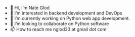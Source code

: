 - 👋 Hi, I’m Nate Glod
- 👀 I’m interested in backend development and DevOps
- 🌱 I’m currently working on Python web app development.
- 💞️ I’m looking to collaborate on Python software
- 📫 How to reach me nglod33 at gmail dot com
